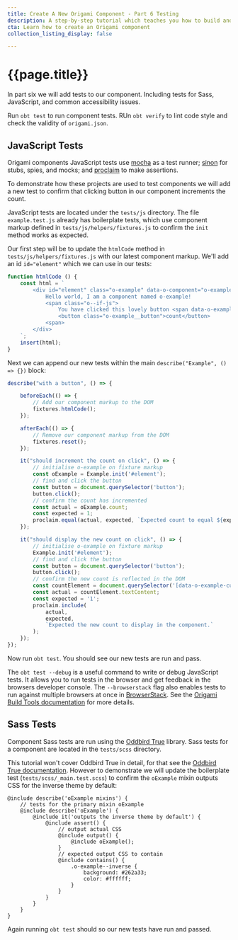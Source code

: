 ```yaml
---
title: Create A New Origami Component - Part 6 Testing
description: A step-by-step tutorial which teaches you how to build and deploy a new Origami component.
cta: Learn how to create an Origami component
collection_listing_display: false

---
```


# {{page.title}}

In part six we will add tests to our component. Including tests for Sass, JavaScript, and common accessibility issues.

Run `obt test` to run component tests. RUn `obt verify` to lint code style and check the validity of `origami.json`.

## JavaScript Tests

Origami components JavaScript tests use [mocha](https://mochajs.org/) as a test runner; [sinon](https://sinonjs.org/) for stubs, spies, and mocks; and [proclaim](https://github.com/rowanmanning/proclaim) to make assertions.

To demonstrate how these projects are used to test components we will add a new test to confirm that clicking button in our component increments the count.

JavaScript tests are located under the `tests/js` directory. The file `example.test.js` already has boilerplate tests, which use component markup defined in `tests/js/helpers/fixtures.js` to confirm the `init` method works as expected.

Our first step will be to update the `htmlCode` method in `tests/js/helpers/fixtures.js` with our latest component markup. We'll add an id `id="element"` which we can use in our tests:
```js
function htmlCode () {
	const html = `
        <div id="element" class="o-example" data-o-component="o-example">
            Hello world, I am a component named o-example!
            <span class="o--if-js">
                You have clicked this lovely button <span data-o-example-current-count>0</span> times.
                <button class="o-example__button">count</button>
            <span>
        </div>
	`;
	insert(html);
}
```

Next we can append our new tests within the main `describe("Example", () => {})` block:
```js
describe("with a button", () => {

    beforeEach(() => {
        // Add our component markup to the DOM
        fixtures.htmlCode();
    });

    afterEach(() => {
        // Remove our component markup from the DOM
        fixtures.reset();
    });

    it("should increment the count on click", () => {
        // initialise o-example on fixture markup
        const oExample = Example.init('#element');
        // find and click the button
        const button = document.querySelector('button');
        button.click();
        // confirm the count has incremented
        const actual = oExample.count;
        const expected = 1;
        proclaim.equal(actual, expected, `Expected count to equal ${expected} given a single button click.`);
    });

    it("should display the new count on click", () => {
        // initialise o-example on fixture markup
        Example.init('#element');
        // find and click the button
        const button = document.querySelector('button');
        button.click();
        // confirm the new count is reflected in the DOM
        const countElement = document.querySelector('[data-o-example-current-count]');
        const actual = countElement.textContent;
        const expected = '1';
        proclaim.include(
            actual,
            expected,
            `Expected the new count to display in the component.`
        );
    });
});
```

Now run `obt test`. You should see our new tests are run and pass.

The `obt test --debug` is a useful command to write or debug JavaScript tests. It allows you to run tests in the browser and get feedback in the browsers developer console. The `--browserstack` flag also enables tests to run against multiple browsers at once in [BrowserStack](browserstack.com/). See the [Origami Build Tools documentation](https://github.com/Financial-Times/origami-build-tools) for more details.

## Sass Tests

Component Sass tests are run using the [Oddbird True](https://www.oddbird.net/true/) library. Sass tests for a component are located in the `tests/scss` directory.

This tutorial won't cover Oddbird True in detail, for that see the [Oddbird True documentation](https://www.oddbird.net/true/docs/). However to demonstrate we will update the boilerplate test (`tests/scss/_main.test.scss`) to confirm the `oExample` mixin outputs CSS for the inverse theme by default:

<pre><code class="o-syntax-highlight--scss">@include describe('oExample mixins') {
    // tests for the primary mixin oExample
	@include describe('oExample') {
		@include it('outputs the inverse theme by default') {
			@include assert() {
				// output actual CSS
				@include output() {
					@include oExample();
				}
				// expected output CSS to contain
				@include contains() {
					.o-example--inverse {
						background: #262a33;
						color: #ffffff;
					}
				}
			}
		}
	}
}</code></pre>

Again running `obt test` should so our new tests have run and passed.

